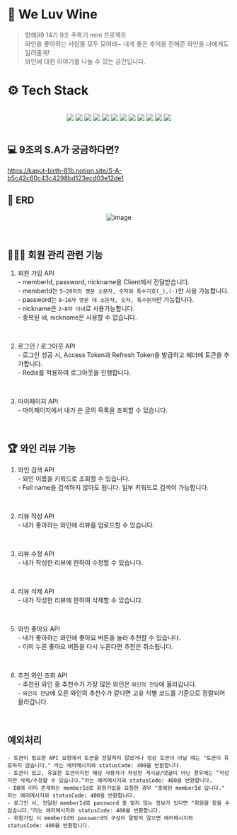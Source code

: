 # 🍷 We Luv Wine

> 항해99 14기 9조 주특기 mini 프로젝트 <br>
> 와인을 좋아하는 사람들 모두 모여라~ 내게 좋은 추억을 전해준 와인을 너에게도 알려줄게!<br>
> 와인에 대한 이야기를 나눌 수 있는 공간입니다. 

# ⚙️ Tech Stack
<br>
<div align=center> 
<img src="https://img.shields.io/badge/JAVA-E34F26?style=for-the-badge&logo=JAVA&logoColor=white">
<img src="https://img.shields.io/badge/PYTHON-3776AB?style=for-the-badge&logo=PYTHON&logoColor=white">
<img src="https://img.shields.io/badge/SPRING BOOT-6DB33F?style=for-the-badge&logo=SPRING BOOT&logoColor=white">
<img src="https://img.shields.io/badge/springsecurity-6DB33F?style=for-the-badge&logo=springsecurity&logoColor=white">
<img src="https://img.shields.io/badge/mysql-4479A1?style=for-the-badge&logo=mysql&logoColor=white">
<img src="https://img.shields.io/badge/redis-DC382D?style=for-the-badge&logo=redis&logoColor=white">
<img src="https://img.shields.io/badge/git-F05032?style=for-the-badge&logo=git&logoColor=white">
<img src="https://img.shields.io/badge/github-181717?style=for-the-badge&logo=github&logoColor=white">
<img src="https://img.shields.io/badge/amazonrds-527FFF?style=for-the-badge&logo=amazonrds&logoColor=white">
<img src="https://img.shields.io/badge/amazonec2-FF9900?style=for-the-badge&logo=amazonec2&logoColor=white">
<img src="https://img.shields.io/badge/amazonaws-232F3E?style=for-the-badge&logo=amazonaws&logoColor=white">
<img src="https://img.shields.io/badge/junit5-25A162?style=for-the-badge&logo=junit5&logoColor=white">
</div>

<br>

## 💻 9조의 S.A가 궁금하다면?
https://kaput-birth-81b.notion.site/S-A-b5c42c60c43c4298bd123ecd03e12de1
<br>

## 📖 ERD
<div align="center">

![image](https://user-images.githubusercontent.com/102853354/236878245-8fe36ff4-9e56-470a-a5f5-be1004e04489.png)

</div>
  <br>

## 🧑‍🤝‍🧑 회원 관리 관련 기능
  1. 회원 가입 API<br>
    - memberId, password, nickname을 Client에서 전달받습니다.<br>
    - memberId는 `5~20자의 영문 소문자, 숫자와 특수기호(_),(-)`만 사용 가능합니다.<br>
    - password는 `8~16자 영문 대 소문자, 숫자, 특수문자`만 가능합니다.<br>
    - nickname은 `2~8자 이내`로 사용가능합니다.<br>
    - 중복된 Id, nickname은 사용할 수 없습니다.<br>
  <br>
    
  2. 로그인 / 로그아웃 API<br>
    - 로그인 성공 시, Access Token과 Refresh Token을 발급하고 헤더에 토큰을 추가합니다.<br>
    - Redis를 적용하여 로그아웃을 진행합니다.<br>
  <br>
  
  3. 마이페이지 API<br>
    - 마이페이지에서 내가 쓴 글의 목록을 조회할 수 있습니다.
  <br>
   
  
## 🏆 와인 리뷰 기능
  1. 와인 검색 API<br>
    - 와인 이름을 키워드로 조회할 수 있습니다.<br>
    - Full name을 검색하지 않아도 됩니다. 일부 키워드로 검색이 가능합니다.
  <br>
  
  2. 리뷰 작성 API<br>
    - 내가 좋아하는 와인에 리뷰를 업로드할 수 있습니다. 
  <br>
    
  3. 리뷰 수정 API<br>
    - 내가 작성한 리뷰에 한하여 수정할 수 있습니다.
  <br>
    
  4. 리뷰 삭제 API<br>
    - 내가 작성한 리뷰에 한하여 삭제할 수 있습니다.
  <br>
    
  5. 와인 좋아요 API<br>
    - 내가 좋아하는 와인에 좋아요 버튼을 눌러 추천할 수 있습니다.<br>
    - 이미 누른 좋아요 버튼을 다시 누른다면 추천은 취소됩니다.
  <br>
  
  6. 추천 와인 조회 API<br>
    - 추천된 와인 중 추천수가 가장 많은 와인은 `와인의 전당`에 올라갑니다.<br>
    - `와인의 전당`에 오른 와인의 추천수가 같다면 고유 식별 코드를 기준으로 정렬되어 올라갑니다.
  <br>
  
 ## 예외처리
 ```
 - 토큰이 필요한 API 요청에서 토큰을 전달하지 않았거나 정상 토큰이 아닐 때는 "토큰이 유효하지 않습니다." 라는 에러메시지와 statusCode: 400을 반환합니다.
- 토큰이 있고, 유효한 토큰이지만 해당 사용자가 작성한 게시글/댓글이 아닌 경우에는 “작성자만 삭제/수정할 수 있습니다.”라는 에러메시지와 statusCode: 400을 반환합니다.
- DB에 이미 존재하는 memberId로 회원가입을 요청한 경우 "중복된 memberId 입니다." 라는 에러메시지와 statusCode: 400을 반환합니다.
- 로그인 시, 전달된 memberId로 password 중 맞지 않는 정보가 있다면 "회원을 찾을 수 없습니다."라는 에러메시지와 statusCode: 400을 반환합니다.
- 회원가입 시 memberId와 password의 구성이 알맞지 않으면 에러메시지와 statusCode: 400을 반환합니다.
 ```


